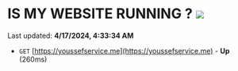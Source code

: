 # IS MY WEBSITE RUNNING ? [![](https://img.shields.io/static/v1?label=Sponsor&message=%E2%9D%A4&logo=GitHub&color=%23fe8e86)](https://github.com/sponsors/<username>)

Last updated: **4/17/2024, 4:33:34 AM**

- `GET` [https://youssefservice.me](https://youssefservice.me) - **Up** (260ms)
